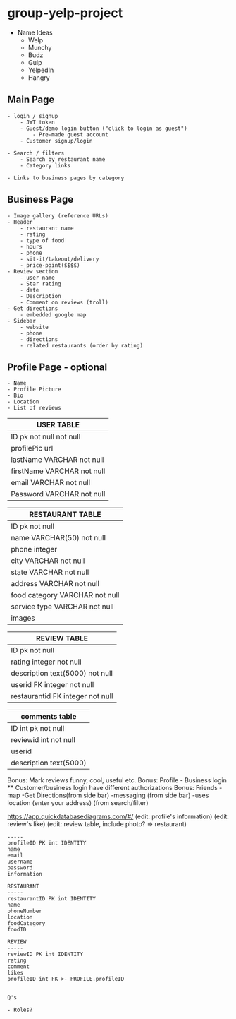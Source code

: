 # group-yelp-project

- Name Ideas
    - Welp
    - Munchy
    - Budz
    - Gulp
    - YelpedIn
    - Hangry

## Main Page
    - login / signup
        - JWT token
        - Guest/demo login button ("click to login as guest")
            - Pre-made guest account
        - Customer signup/login

    - Search / filters
        - Search by restaurant name
        - Category links

    - Links to business pages by category

## Business Page
    - Image gallery (reference URLs)
    - Header
        - restaurant name
        - rating
        - type of food
        - hours
        - phone
        - sit-it/takeout/delivery
        - price-point($$$$)
    - Review section
        - user name
        - Star rating
        - date
        - Description
        - Comment on reviews (troll)
    - Get directions
        - embedded google map
    - Sidebar
        - website
        - phone
        - directions
        - related restaurants (order by rating)

## Profile Page - optional
    - Name
    - Profile Picture
    - Bio
    - Location
    - List of reviews




| USER TABLE |
| ---------  |
|    ID  pk not null not null   |
| profilePic url   |
| lastName  VARCHAR not null|
| firstName VARCHAR not null|
| email  VARCHAR  not null  |
| Password  VARCHAR not null|

| RESTAURANT TABLE  |
|-------------------|
| ID pk not null    |
| name  VARCHAR(50) not null |
| phone integer            |
| city VARCHAR not null  |
| state VARCHAR not null    |
| address VARCHAR not null
| food category VARCHAR not null |
| service type   VARCHAR not null |
| images |

| REVIEW TABLE |
|--------------|
| ID pk not null |
| rating integer not null|
| description text(5000) not null |
| userid FK integer not null    |
| restaurantid FK integer not null |

| comments table |
|----------------|
| ID int pk not null |
| reviewid int not null |
| userid |
| description text(5000) |






Bonus: Mark reviews funny, cool, useful etc.
Bonus: Profile
    - Business login
    ** Customer/business login have different authorizations
Bonus: Friends
-map
-Get Directions(from side bar)
-messaging (from side bar)
-uses location (enter your address) (from search/filter)


https://app.quickdatabasediagrams.com/#/
(edit: profile's information)
(edit: review's like)
(edit: review table, include photo? => restaurant)


```PROFILE
-----
profileID PK int IDENTITY
name
email
username
password
information

RESTAURANT
-----
restaurantID PK int IDENTITY
name
phoneNumber
location
foodCategory
foodID

REVIEW
-----
reviewID PK int IDENTITY
rating
comment
likes
profileID int FK >- PROFILE.profileID


Q's

- Roles?
